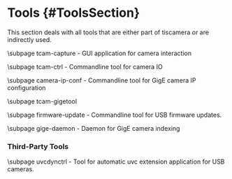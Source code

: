 # Tools {#ToolsSection}

This section deals with all tools that are
either part of tiscamera or are indirectly used.

\subpage tcam-capture - GUI application for camera interaction

\subpage tcam-ctrl - Commandline tool for camera IO

\subpage camera-ip-conf - Commandline tool for GigE camera IP configuration

\subpage tcam-gigetool

\subpage firmware-update - Commandline tool for USB firmware updates.

\subpage gige-daemon - Daemon for GigE camera indexing

### Third-Party Tools

\subpage uvcdynctrl - Tool for automatic uvc extension application for USB cameras.
